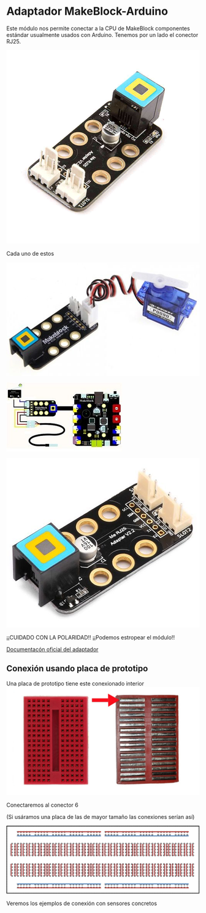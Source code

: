 # Adaptador MakeBlock-Arduino

Este módulo nos permite conectar a la CPU de MakeBlock componentes estándar usualmente usados con Arduino. Tenemos por un lado el conector RJ25.

![MakeBlock-ArduinoAdapter by MakeBlock](../images/MakeBlock-ArduinoAdapger.jpg)

Cada uno de estos 

![Conexion servo](../images/0-bfefd9cb-503-Modulo-adattatore-RJ25-Me-RJ25-Adapter.jpg)


![Conexion sensor temperatura e interruptor](../images/0-5897195d-600-Modulo-adattatore-RJ25-Me-RJ25-Adapter.jpg)


![Pinout conexion](../images/0-415dc528-503-Modulo-adattatore-RJ25-Me-RJ25-Adapter.jpg)


¡¡CUIDADO CON LA POLARIDAD!! ¡¡Podemos estropear el módulo!!


[Documentacón oficial del adaptador](https://www.makeblock.com/project/me-rj25-adapter)

## Conexión usando placa de prototipo


Una placa de prototipo tiene este conexionado interior 
![breadboar mini](../images/MiniBreadBoardInside_bySparkfun.jpg)

Conectaremos al conector 6


(Si usáramos una placa de las de mayor tamaño las conexiones serían así)

![breadboard](../images/breadboard1.gif)

Veremos los ejemplos de conexión con sensores concretos
